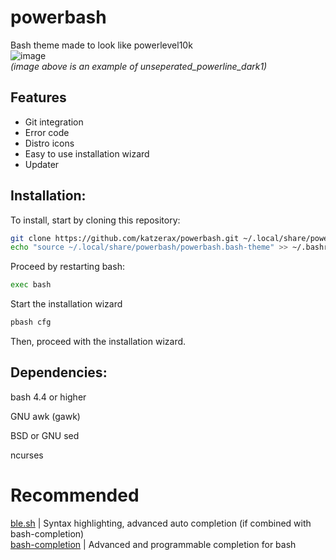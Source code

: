 # powerbash
Bash theme made to look like powerlevel10k <br />
![image](https://user-images.githubusercontent.com/36998498/208265770-34f1c1d8-c3c1-45c0-8117-c2ed764cf345.png) <br />
*(image above is an example of unseperated_powerline_dark1)*
## Features
* Git integration
* Error code
* Distro icons
* Easy to use installation wizard
* Updater

## Installation:
To install, start by cloning this repository:
```bash
git clone https://github.com/katzerax/powerbash.git ~/.local/share/powerbash 
echo "source ~/.local/share/powerbash/powerbash.bash-theme" >> ~/.bashrc
```
Proceed by restarting bash:
```bash
exec bash
```
Start the installation wizard
```bash
pbash cfg
```
Then, proceed with the installation wizard.

## Dependencies:
bash 4.4 or higher

GNU awk (gawk)

BSD or GNU sed

ncurses

# Recommended
[ble.sh](https://github.com/akinomyoga/ble.sh) | Syntax highlighting, advanced auto completion (if combined with bash-completion) <br />
[bash-completion](https://github.com/scop/bash-completion) | Advanced and programmable completion for bash

